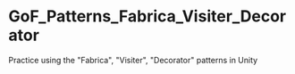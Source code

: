 # GoF_Patterns_Fabrica_Visiter_Decorator
 Practice using the "Fabrica", "Visiter", "Decorator" patterns in Unity 
